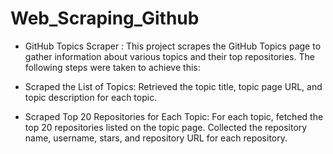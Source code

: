 # Web_Scraping_Github


* GitHub Topics Scraper :
  This project scrapes the GitHub Topics page to gather information about various topics and their top repositories. The following steps were taken to achieve this:

* Scraped the List of Topics:
  Retrieved the topic title, topic page URL, and topic description for each topic.
* Scraped Top 20 Repositories for Each Topic:
  For each topic, fetched the top 20 repositories listed on the topic page.
  Collected the repository name, username, stars, and repository URL for each repository.

